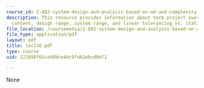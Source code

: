 ```yaml
---
course_id: 2-882-system-design-and-analysis-based-on-ad-and-complexity-theories-spring-2005
description: This resource provides information about term project overview, information
  content, design range, system range, and linear tolerancing vs. statistical tolerancing.
file_location: /coursemedia/2-882-system-design-and-analysis-based-on-ad-and-complexity-theories-spring-2005/221b98f61ce90bce4dc9fab2ebcdbb71_lec216.pdf
file_type: application/pdf
layout: pdf
title: lec216.pdf
type: course
uid: 221b98f61ce90bce4dc9fab2ebcdbb71

---
```

None